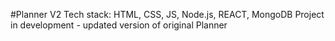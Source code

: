 #Planner V2
Tech stack: HTML, CSS, JS, Node.js, REACT, MongoDB
Project in development - updated version of original Planner
